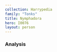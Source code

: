 ```yaml
---
collection: Harrypedia
family: "Tonks"
title: Nymphadora
hero: I0076
layout: person
---
```


### Analysis

